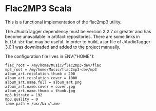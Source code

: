 # Flac2MP3 Scala

This is a functional implementation of the flac2mp3 utility.

The JAudioTagger dependency must be version 2.2.7 or greater and 
has become unavailable in artifact repositories. There are some
links in `build.sbt` that may be useful. In order to build, a
jar file of JAudioTagger 3.0.1 was downloaded and added to the
project manually.

The configuration file lives in ENV("HOME"):

    flac_root = /my/home/Music/flac2mp3-dev/flac
    mp3_root = /my/home/Music/flac2mp3-dev/mp3
    album_art.resolution.thumb = 200
    album_art.resolution.cover = 1000
    album_art.name.full = album_art.png
    album_art.name.cover = cover.jpg
    album_art.name.thumb = thumb.jpg
    mp3.bitrate = 192
    mp3.quality = 0
    lame.path = /usr/bin/lame